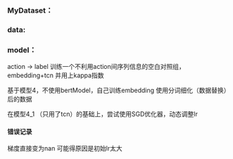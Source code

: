 ### MyDataset：


### data:



### model：
action -> label
训练一个不利用action间序列信息的空白对照组，embedding+tcn
并用上kappa指数

基于模型4，不使用bertModel，自己训练embedding
使用分词细化（数据替换）后的数据

在模型4_1 （只用了tcn）的基础上，尝试使用SGD优化器，动态调整lr


#### 错误记录
梯度直接变为nan
可能得原因是初始lr太大

